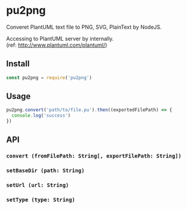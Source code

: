 pu2png
=========

Converet PlantUML text file to PNG, SVG, PlainText by NodeJS.  

Accessing to PlantUML server by internally.  
(ref: http://www.plantuml.com/plantuml/)

## Install

```js
const pu2png = require('pu2png')
```

## Usage

```js
pu2png.convert('path/to/file.pu').then((exportedFilePath) => {
  console.log('success')
})
```

## API

### `convert (fromFilePath: String[, exportFilePath: String])`
### `setBaseDir (path: String)`
### `setUrl (url: String)`
### `setType (type: String)`